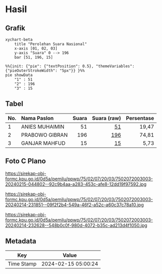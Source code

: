 # Hasil

## Grafik

```mermaid
xychart-beta
    title "Perolehan Suara Nasional"
    x-axis [01, 02, 03]
    y-axis "Suara" 0 --> 196
    bar [51, 196, 15]
```

```mermaid
%%{init: {"pie": {"textPosition": 0.5}, "themeVariables": {"pieOuterStrokeWidth": "5px"}} }%%
pie showData
    "1" : 51
    "2" : 196
    "3" : 15
```

## Tabel

| No. | Nama Paslon    | Suara | Suara (raw) | Persentase |
|:--- |:-------------- | -----:| -----------:| ----------:|
| 1   | ANIES MUHAIMIN | 51    | [51][p-1]   | 19,47      |
| 2   | PRABOWO GIBRAN | 196   | [196][p-2]  | 74,81      |
| 3   | GANJAR MAHFUD  | 15    | [15][p-3]   | 5,73       |


[p-1]: https://github.com/gigit-pemilu/pemilu-2024/blob/main/pilpres/hitung-suara/sub/75-gorontalo/sub/02-boalemo/sub/07-paguyaman-pantai/sub/2003-limbatihu/sub/003-tps/sub/paslon-1.txt
[p-2]: https://github.com/gigit-pemilu/pemilu-2024/blob/main/pilpres/hitung-suara/sub/75-gorontalo/sub/02-boalemo/sub/07-paguyaman-pantai/sub/2003-limbatihu/sub/003-tps/sub/paslon-2.txt
[p-3]: https://github.com/gigit-pemilu/pemilu-2024/blob/main/pilpres/hitung-suara/sub/75-gorontalo/sub/02-boalemo/sub/07-paguyaman-pantai/sub/2003-limbatihu/sub/003-tps/sub/paslon-3.txt

## Foto C Plano

https://sirekap-obj-formc.kpu.go.id/0d5a/pemilu/ppwp/75/02/07/20/03/7502072003003-20240215-044802--92c9b4aa-a283-453c-afe8-12dd19f97592.jpg

https://sirekap-obj-formc.kpu.go.id/0d5a/pemilu/ppwp/75/02/07/20/03/7502072003003-20240214-231851--09f2f2b4-549a-46f2-a52c-a60c37c78a10.jpg

https://sirekap-obj-formc.kpu.go.id/0d5a/pemilu/ppwp/75/02/07/20/03/7502072003003-20240214-232628--548b0c0f-980d-4072-b35c-ad213d4f1050.jpg


## Metadata

| Key        | Value               |
| ---------- | ------------------- |
| Time Stamp | 2024-02-15 05:00:24 |



